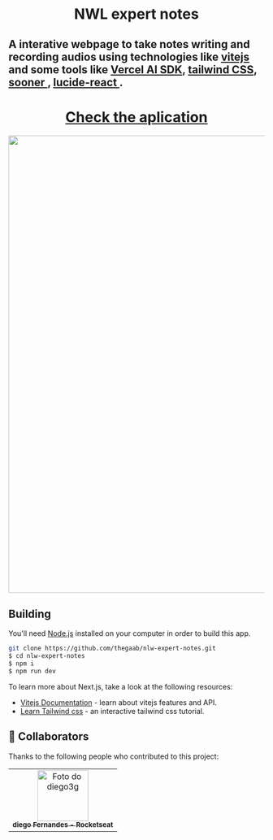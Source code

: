 <h1 align="center">
  NWL expert notes
</h1>

## A interative webpage to take notes writing and recording audios using technologies like <a href="https://vitejs.dev/">vitejs<a> and some tools like <a href="https://sdk.vercel.ai/docs">Vercel AI SDK<a>, <a href="https://tailwindcss.com/">tailwind CSS<a>, <a href="https://sonner.emilkowal.ski/">sooner <a>, <a href="https://lucide.dev/">lucide-react <a>.
#
  <h1 align="center"> <a href="https://expertnotes-seven.vercel.app/">Check the aplication<a></h1>
    
<p align="center">
  <img src="https://github.com/thegaab/nlw-expert-notes/assets/92121533/f7287a69-b8dd-4a95-ac43-60f3b9db7438" width="900" />
</p>

## Building

You'll need [Node.js](https://nodejs.org) installed on your computer in order to build this app.

```bash
git clone https://github.com/thegaab/nlw-expert-notes.git
$ cd nlw-expert-notes
$ npm i
$ npm run dev
```

To learn more about Next.js, take a look at the following resources:

- [Vitejs Documentation](https://vitejs.dev/guide/) - learn about vitejs features and API.
- [Learn Tailwind css](https://tailwindcss.com/docs/installation) - an interactive tailwind css tutorial.

## :rocket: Collaborators

Thanks to the following people who contributed to this project:

<table>
  <tr>
    <td align="center">
      <a href="#">
        <img src="https://avatars.githubusercontent.com/u/2254731?v=4" width="100px;" alt="Foto do diego3g"/><br> 
        <sub>
          <b>diego Fernandes - Rocketseat</b>
        </sub>
      </a>
    </td>
  </tr>
</table>

